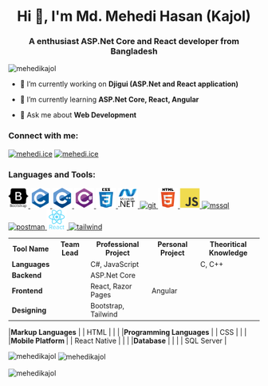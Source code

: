 <h1 align="center">Hi 👋, I'm Md. Mehedi Hasan (Kajol)</h1>
<h3 align="center">A enthusiast ASP.Net Core and React developer from Bangladesh</h3>

<p align="left"> <img src="https://komarev.com/ghpvc/?username=mehedikajol&label=Profile%20views&color=0e75b6&style=flat" alt="mehedikajol" /> </p>

- 🔭 I’m currently working on **Djigui (ASP.Net and React application)**

- 🌱 I’m currently learning **ASP.Net Core, React, Angular**

- 💬 Ask me about **Web Development**

<h3 align="left">Connect with me:</h3>
<p align="left">
<a href="https://fb.com/mehedi.ice" target="blank"><img align="center" src="https://raw.githubusercontent.com/rahuldkjain/github-profile-readme-generator/master/src/images/icons/Social/facebook.svg" alt="mehedi.ice" height="30" width="40" /></a>
<a href="https://instagram.com/mehedi.ice" target="blank"><img align="center" src="https://raw.githubusercontent.com/rahuldkjain/github-profile-readme-generator/master/src/images/icons/Social/instagram.svg" alt="mehedi.ice" height="30" width="40" /></a>
</p>

<h3 align="left">Languages and Tools:</h3>
<p align="left"> 
  <a href="https://getbootstrap.com" target="_blank" rel="noreferrer"> 
    <img src="https://raw.githubusercontent.com/devicons/devicon/master/icons/bootstrap/bootstrap-plain-wordmark.svg" alt="bootstrap" width="40" height="40"/> 
  </a> 
  <a href="https://www.cprogramming.com/" target="_blank" rel="noreferrer"> 
    <img src="https://raw.githubusercontent.com/devicons/devicon/master/icons/c/c-original.svg" alt="c" width="40" height="40"/> 
  </a> 
  <a href="https://www.w3schools.com/cpp/" target="_blank" rel="noreferrer"> 
    <img src="https://raw.githubusercontent.com/devicons/devicon/master/icons/cplusplus/cplusplus-original.svg" alt="cplusplus" width="40" height="40"/> 
  </a> 
  <a href="https://www.w3schools.com/cs/" target="_blank" rel="noreferrer"> 
    <img src="https://raw.githubusercontent.com/devicons/devicon/master/icons/csharp/csharp-original.svg" alt="csharp" width="40" height="40"/>
  </a>
  <a href="https://www.w3schools.com/css/" target="_blank" rel="noreferrer">
    <img src="https://raw.githubusercontent.com/devicons/devicon/master/icons/css3/css3-original-wordmark.svg" alt="css3" width="40" height="40"/>
  </a>
  <a href="https://dotnet.microsoft.com/" target="_blank" rel="noreferrer"> 
    <img src="https://raw.githubusercontent.com/devicons/devicon/master/icons/dot-net/dot-net-original-wordmark.svg" alt="dotnet" width="40" height="40"/>
  </a> 
  <a href="https://git-scm.com/" target="_blank" rel="noreferrer">
    <img src="https://www.vectorlogo.zone/logos/git-scm/git-scm-icon.svg" alt="git" width="40" height="40"/> 
  </a>
  <a href="https://www.w3.org/html/" target="_blank" rel="noreferrer"> 
    <img src="https://raw.githubusercontent.com/devicons/devicon/master/icons/html5/html5-original-wordmark.svg" alt="html5" width="40" height="40"/>
  </a>
  <a href="https://developer.mozilla.org/en-US/docs/Web/JavaScript" target="_blank" rel="noreferrer"> 
    <img src="https://raw.githubusercontent.com/devicons/devicon/master/icons/javascript/javascript-original.svg" alt="javascript" width="40" height="40"/>
  </a> 
  <a href="https://www.microsoft.com/en-us/sql-server" target="_blank" rel="noreferrer"> 
    <img src="https://www.svgrepo.com/show/303229/microsoft-sql-server-logo.svg" alt="mssql" width="40" height="40"/> 
  </a>
  <a href="https://postman.com" target="_blank" rel="noreferrer"> 
    <img src="https://www.vectorlogo.zone/logos/getpostman/getpostman-icon.svg" alt="postman" width="40" height="40"/> 
  </a> 
  <a href="https://reactjs.org/" target="_blank" rel="noreferrer">
    <img src="https://raw.githubusercontent.com/devicons/devicon/master/icons/react/react-original-wordmark.svg" alt="react" width="40" height="40"/>
  </a>
  <a href="https://tailwindcss.com/" target="_blank" rel="noreferrer">
    <img src="https://www.vectorlogo.zone/logos/tailwindcss/tailwindcss-icon.svg" alt="tailwind" width="40" height="40"/> 
  </a>
</p>

<table>
  <tr>
    <th>Tool Name</th>
    <th>Team Lead</th>
    <th>Professional Project</th>
    <th>Personal Project</th>
    <th>Theoritical Knowledge</th>
  </tr>
  <tr>
    <td><strong>Languages</strong></td>
    <td></td>
    <td>C#, JavaScript</td>
    <td></td>
    <td>C, C++</td>
  </tr>
  <tr>
    <td><strong>Backend</strong></td>
    <td></td>
    <td>ASP.Net Core</td>
    <td></td>
    <td></td>
  </tr>
  <tr>
    <td><strong>Frontend</strong></td>
    <td></td>
    <td>React, Razor Pages</td>
    <td>Angular</td>
    <td></td>
  </tr>
  <tr>
    <td><strong>Designing</strong></td>
    <td></td>
    <td>Bootstrap, Tailwind</td>
    <td></td>
    <td></td>
  </tr>
</table>


|<strong>Markup Languages</strong>       |           | HTML                  |                   |                        |
|<strong>Programming Languages</strong>  |           | CSS                   |                   |                        |
|<strong>Mobile Platform </strong>       |           | React Native          |                   |                        |
|<strong>Database</strong>               |           |                       |                   | SQL Server             | 

<p><img align="left" src="https://github-readme-stats.vercel.app/api/top-langs?username=mehedikajol&show_icons=true&locale=en&layout=compact" alt="mehedikajol" /></p>

<p>&nbsp;<img align="center" src="https://github-readme-stats.vercel.app/api?username=mehedikajol&show_icons=true&locale=en" alt="mehedikajol" /></p>

<p><img align="center" src="https://github-readme-streak-stats.herokuapp.com/?user=mehedikajol&" alt="mehedikajol" /></p>
